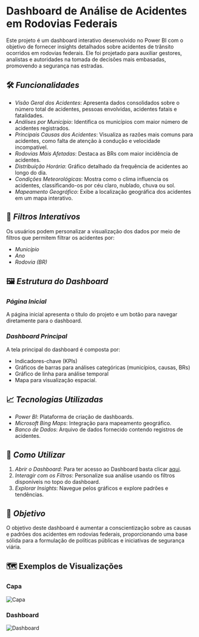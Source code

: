 # Dashboard de Análise de Acidentes em Rodovias Federais

Este projeto é um dashboard interativo desenvolvido no Power BI com o objetivo de fornecer insights detalhados sobre acidentes de trânsito ocorridos em rodovias federais. Ele foi projetado para auxiliar gestores, analistas e autoridades na tomada de decisões mais embasadas, promovendo a segurança nas estradas.

## 🛠 *Funcionalidades*

- *Visão Geral dos Acidentes*: Apresenta dados consolidados sobre o número total de acidentes, pessoas envolvidas, acidentes fatais e fatalidades.
- *Análises por Município*: Identifica os municípios com maior número de acidentes registrados.
- *Principais Causas dos Acidentes*: Visualiza as razões mais comuns para acidentes, como falta de atenção à condução e velocidade incompatível.
- *Rodovias Mais Afetadas*: Destaca as BRs com maior incidência de acidentes.
- *Distribuição Horária*: Gráfico detalhado da frequência de acidentes ao longo do dia.
- *Condições Meteorológicas*: Mostra como o clima influencia os acidentes, classificando-os por céu claro, nublado, chuva ou sol.
- *Mapeamento Geográfico*: Exibe a localização geográfica dos acidentes em um mapa interativo.

## 🔧 *Filtros Interativos*

Os usuários podem personalizar a visualização dos dados por meio de filtros que permitem filtrar os acidentes por:
- *Município*
- *Ano*
- *Rodovia (BR)*

## 🖼 *Estrutura do Dashboard*

### *Página Inicial*
A página inicial apresenta o título do projeto e um botão para navegar diretamente para o dashboard.

### *Dashboard Principal*
A tela principal do dashboard é composta por:
- Indicadores-chave (KPIs)
- Gráficos de barras para análises categóricas (municípios, causas, BRs)
- Gráfico de linha para análise temporal
- Mapa para visualização espacial.

## 📈 *Tecnologias Utilizadas*

- *Power BI*: Plataforma de criação de dashboards.
- *Microsoft Bing Maps*: Integração para mapeamento geográfico.
- *Banco de Dados*: Arquivo de dados fornecido contendo registros de acidentes.

## 📌 *Como Utilizar*

1. *Abrir o Dashboard*: Para ter acesso ao Dashboard basta clicar [aqui](https://app.powerbi.com/view?r=eyJrIjoiYTZmNDU1NTctOGQ3Ny00YTQzLTkyYmUtZTJlZTRhNmQwMGJjIiwidCI6IjUxODkwYzFjLThkN2ItNGJkYS1hYTUwLTQ5MDhmMDJkMDQ5ZCJ9&pageName=afd082c5341b7a9c0f20).
2. *Interagir com os Filtros*: Personalize sua análise usando os filtros disponíveis no topo do dashboard.
3. *Explorar Insights*: Navegue pelos gráficos e explore padrões e tendências.

## 🚀 *Objetivo*

O objetivo deste dashboard é aumentar a conscientização sobre as causas e padrões dos acidentes em rodovias federais, proporcionando uma base sólida para a formulação de políticas públicas e iniciativas de segurança viária.

## 🗺 Exemplos de Visualizações
### Capa
![Capa](https://i.ibb.co/YL3Hr4v/2.png)

### Dashboard
![Dashboard](https://i.ibb.co/mC4Swb1/Sem-t-tulo.png)
